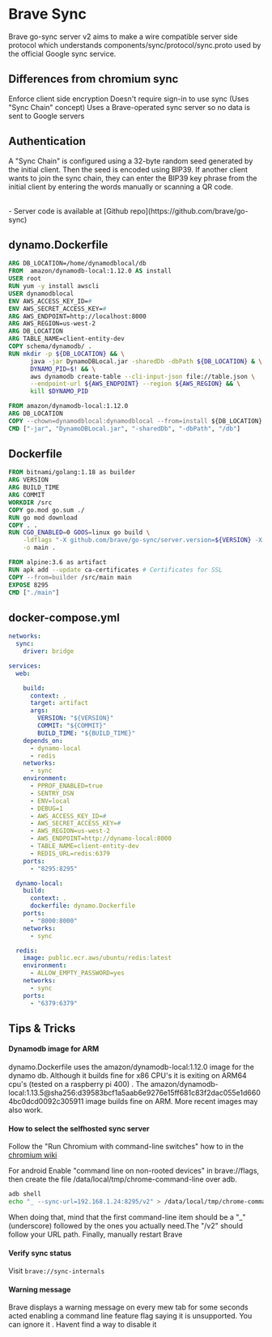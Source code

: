 # Brave Sync
Brave go-sync server v2 aims to make a wire compatible server side protocol which understands components/sync/protocol/sync.proto used by the official Google sync service.

## Differences from chromium sync
Enforce client side encryption
Doesn't require sign-in to use sync (Uses "Sync Chain" concept)
Uses a Brave-operated sync server so no data is sent to Google servers

## Authentication
A "Sync Chain" is configured using a 32-byte random seed generated by the initial client. Then the seed is encoded using BIP39. If another client wants to join the sync chain, they can enter the BIP39 key phrase from the initial client by entering the words manually or scanning a QR code.

<br>
- Server code is available at [Github repo](https://github.com/brave/go-sync)


## dynamo.Dockerfile
```Dockerfile
ARG DB_LOCATION=/home/dynamodblocal/db
FROM  amazon/dynamodb-local:1.12.0 AS install
USER root
RUN yum -y install awscli
USER dynamodblocal
ENV AWS_ACCESS_KEY_ID=#
ENV AWS_SECRET_ACCESS_KEY=#
ARG AWS_ENDPOINT=http://localhost:8000
ARG AWS_REGION=us-west-2
ARG DB_LOCATION
ARG TABLE_NAME=client-entity-dev
COPY schema/dynamodb/ .
RUN mkdir -p ${DB_LOCATION} && \
      java -jar DynamoDBLocal.jar -sharedDb -dbPath ${DB_LOCATION} & \
      DYNAMO_PID=$! && \
      aws dynamodb create-table --cli-input-json file://table.json \
      --endpoint-url ${AWS_ENDPOINT} --region ${AWS_REGION} && \
      kill $DYNAMO_PID

FROM amazon/dynamodb-local:1.12.0
ARG DB_LOCATION
COPY --chown=dynamodblocal:dynamodblocal --from=install ${DB_LOCATION} /db
CMD ["-jar", "DynamoDBLocal.jar", "-sharedDb", "-dbPath", "/db"]
```

## Dockerfile

```Dockerfile
FROM bitnami/golang:1.18 as builder
ARG VERSION
ARG BUILD_TIME
ARG COMMIT
WORKDIR /src
COPY go.mod go.sum ./
RUN go mod download
COPY . .
RUN CGO_ENABLED=0 GOOS=linux go build \
    -ldflags "-X github.com/brave/go-sync/server.version=${VERSION} -X github.com/brave/go-sync/server.buildTime=${BUILD_TIME} -X github.com/brave/go-sync/server.commit=${COMMIT}" \
    -o main .

FROM alpine:3.6 as artifact
RUN apk add --update ca-certificates # Certificates for SSL
COPY --from=builder /src/main main
EXPOSE 8295
CMD ["./main"]
```

## docker-compose.yml

```yml
networks:
  sync:
    driver: bridge

services:
  web:

    build:
      context: .
      target: artifact
      args:
        VERSION: "${VERSION}"
        COMMIT: "${COMMIT}"
        BUILD_TIME: "${BUILD_TIME}"
    depends_on:
      - dynamo-local
      - redis
    networks:
      - sync
    environment:
      - PPROF_ENABLED=true
      - SENTRY_DSN
      - ENV=local
      - DEBUG=1
      - AWS_ACCESS_KEY_ID=#
      - AWS_SECRET_ACCESS_KEY=#
      - AWS_REGION=us-west-2
      - AWS_ENDPOINT=http://dynamo-local:8000
      - TABLE_NAME=client-entity-dev
      - REDIS_URL=redis:6379
    ports:
      - "8295:8295"

  dynamo-local:
    build:
      context: .
      dockerfile: dynamo.Dockerfile
    ports:
      - "8000:8000"
    networks:
      - sync

  redis:
    image: public.ecr.aws/ubuntu/redis:latest
    environment:
      - ALLOW_EMPTY_PASSWORD=yes
    networks:
      - sync
    ports:
      - "6379:6379"

```



## Tips & Tricks


#### Dynamodb image for ARM
dynamo.Dockerfile uses the amazon/dynamodb-local:1.12.0 image for the dynamo db. Although it builds fine for x86 CPU's it is exiting on ARM64 cpu's (tested on a raspberry pi 400) . The amazon/dynamodb-local:1.13.5@sha256:d39583bcf1a5aab6e9276e15ff681c83f2dac055e1d6604bc0dcd0092c305911 image builds fine on ARM. More recent images may also work.


#### How to select the selfhosted sync server
Follow the "Run Chromium with command-line switches" how to in the [chromium wiki](https://www.chromium.org/developers/how-tos/run-chromium-with-flags/)

For android Enable "command line on non-rooted devices" in brave://flags, then create the file /data/local/tmp/chrome-command-line over adb.

```sh
adb shell
echo "_ --sync-url=192.168.1.24:8295/v2" > /data/local/tmp/chrome-command-line
```

When doing that, mind that the first command-line item should be a "_" (underscore) followed by the ones you actually need.The "/v2" should follow your URL path. Finally, manually restart Brave


#### Verify sync status
Visit `brave://sync-internals`


#### Warning message
Brave displays a warning message on every mew tab for some seconds acted enabling a command line feature flag saying it is unsupported.  You can ignore it .  Havent find a way to disable it
